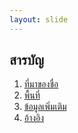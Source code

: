 ```yaml
---
layout: slide
---
```

## สารบัญ
1. [ที่มาของชื่อ](#/1)
2. [พื้นที่](#/2)
3. [ข้อมูลเพิ่มเติม](#/3)
4. [อ้างอิง](#/4)
